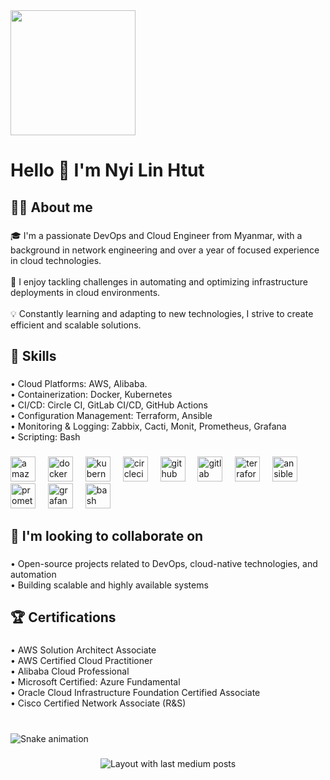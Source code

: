 <div align="left">
  <img height="200" src="https://imgur.com/gallery/github-aIQz1XG" />
</div>

###

<h1 align="left">Hello 👋 I'm Nyi Lin Htut</h1>

###

<h2 align="left">👨‍💻 About me</h2>

###

<p align="left">🎓 I'm a passionate DevOps and Cloud Engineer from Myanmar, with a background in network engineering and over a year of focused experience in cloud technologies.<br><br>🌟 I enjoy tackling challenges in automating and optimizing infrastructure deployments in cloud environments.<br><br>💡 Constantly learning and adapting to new technologies, I strive to create efficient and scalable solutions.</p>

###

<h2 align="left">🔧 Skills</h2>

###

<p align="left">• Cloud Platforms: AWS, Alibaba.<br>• Containerization: Docker, Kubernetes<br>• CI/CD: Circle CI, GitLab CI/CD, GitHub Actions<br>• Configuration Management: Terraform, Ansible<br>• Monitoring & Logging: Zabbix, Cacti, Monit, Prometheus, Grafana<br>• Scripting: Bash</p>

###

<div align="left">
  <img src="https://skillicons.dev/icons?i=aws" height="40" alt="amazonwebservices logo"  />
  <img width="12" />
  <img src="https://cdn.jsdelivr.net/gh/devicons/devicon/icons/docker/docker-original.svg" height="40" alt="docker logo"  />
  <img width="12" />
  <img src="https://cdn.jsdelivr.net/gh/devicons/devicon/icons/kubernetes/kubernetes-plain.svg" height="40" alt="kubernetes logo"  />
  <img width="12" />
  <img src="https://cdn.jsdelivr.net/gh/devicons/devicon/icons/circleci/circleci-plain.svg" height="40" alt="circleci logo"  />
  <img width="12" />
  <img src="https://cdn.jsdelivr.net/gh/devicons/devicon/icons/github/github-original.svg" height="40" alt="github logo"  />
  <img width="12" />
  <img src="https://cdn.jsdelivr.net/gh/devicons/devicon/icons/gitlab/gitlab-original.svg" height="40" alt="gitlab logo"  />
  <img width="12" />
  <img src="https://cdn.jsdelivr.net/gh/devicons/devicon/icons/terraform/terraform-original.svg" height="40" alt="terraform logo"  />
  <img width="12" />
  <img src="https://cdn.jsdelivr.net/gh/devicons/devicon/icons/ansible/ansible-original.svg" height="40" alt="ansible logo"  />
  <img width="12" />
  <img src="https://cdn.jsdelivr.net/gh/devicons/devicon/icons/prometheus/prometheus-original.svg" height="40" alt="prometheus logo"  />
  <img width="12" />
  <img src="https://cdn.jsdelivr.net/gh/devicons/devicon/icons/grafana/grafana-original.svg" height="40" alt="grafana logo"  />
  <img width="12" />
  <img src="https://cdn.jsdelivr.net/gh/devicons/devicon/icons/bash/bash-original.svg" height="40" alt="bash logo"  />
</div>

###

<h2 align="left">👯 I'm looking to collaborate on</h2>

###

<p align="left">• Open-source projects related to DevOps, cloud-native technologies, and automation<br>• Building scalable and highly available systems</p>

###

<h2 align="left">🏆 Certifications</h2>

###

<p align="left">• AWS Solution Architect Associate<br>• AWS Certified Cloud Practitioner<br>• Alibaba Cloud Professional<br>• Microsoft Certified: Azure Fundamental<br>• Oracle Cloud Infrastructure Foundation Certified Associate<br>• Cisco Certified Network Associate (R&S)</p>

###

<br clear="both">

<img src="https://raw.githubusercontent.com/nyilinhtut1994 /nyilinhtut1994 /output/snake.svg" alt="Snake animation" />

###

<div align="center">
  <img src="https://github-read-medium-git-main.pahlevikun.vercel.app/latest?limit=4&username=nyilinhtut1994&theme=solarized-dark" alt="Layout with last medium posts"  />
</div>

###
